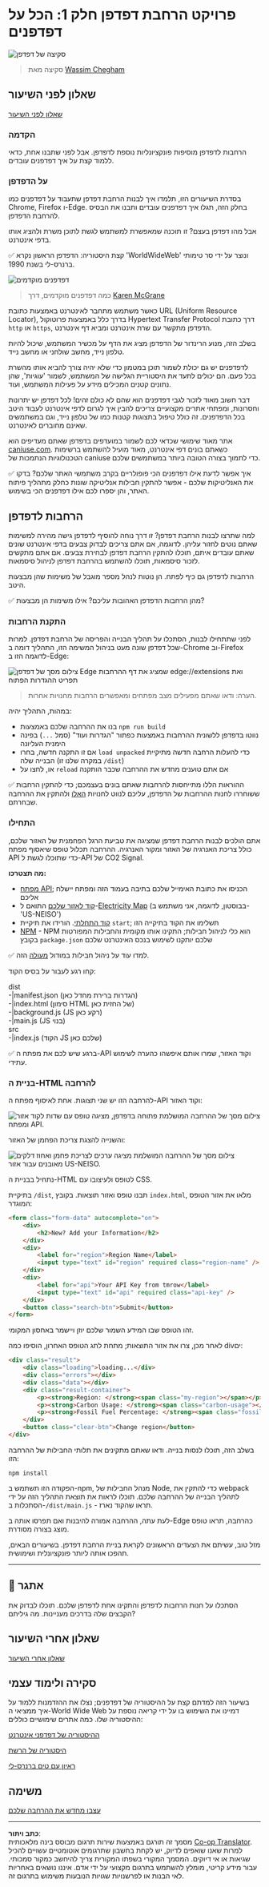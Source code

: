 <!--
CO_OP_TRANSLATOR_METADATA:
{
  "original_hash": "0bb55e0b98600afab801eea115228873",
  "translation_date": "2025-08-27T20:47:35+00:00",
  "source_file": "5-browser-extension/1-about-browsers/README.md",
  "language_code": "he"
}
-->
# פרויקט הרחבת דפדפן חלק 1: הכל על דפדפנים

![סקיצה של דפדפן](../../../../translated_images/browser.60317c9be8b7f84adce43e30bff8d47a1ae15793beab762317b2bc6b74337c1a.he.jpg)
> סקיצה מאת [Wassim Chegham](https://dev.to/wassimchegham/ever-wondered-what-happens-when-you-type-in-a-url-in-an-address-bar-in-a-browser-3dob)

## שאלון לפני השיעור

[שאלון לפני השיעור](https://ff-quizzes.netlify.app/web/quiz/23)

### הקדמה

הרחבות לדפדפן מוסיפות פונקציונליות נוספת לדפדפן. אבל לפני שתבנו אחת, כדאי ללמוד קצת על איך דפדפנים עובדים.

### על הדפדפן

בסדרת השיעורים הזו, תלמדו איך לבנות הרחבת דפדפן שתעבוד על דפדפנים כמו Chrome, Firefox ו-Edge. בחלק הזה, תגלו איך דפדפנים עובדים ותבנו את הבסיס להרחבת הדפדפן.

אבל מהו דפדפן בעצם? זו תוכנה שמאפשרת למשתמש לגשת לתוכן משרת ולהציג אותו בדפי אינטרנט.

✅ קצת היסטוריה: הדפדפן הראשון נקרא 'WorldWideWeb' ונוצר על ידי סר טימותי ברנרס-לי בשנת 1990.

![דפדפנים מוקדמים](../../../../translated_images/earlybrowsers.d984b711cdf3a42ddac919d46c4b5ca7232f68ccfbd81395e04e5a64c0015277.he.jpg)
> כמה דפדפנים מוקדמים, דרך [Karen McGrane](https://www.slideshare.net/KMcGrane/week-4-ixd-history-personal-computing)

כאשר משתמש מתחבר לאינטרנט באמצעות כתובת URL (Uniform Resource Locator), בדרך כלל באמצעות פרוטוקול Hypertext Transfer Protocol דרך כתובת `http` או `https`, הדפדפן מתקשר עם שרת אינטרנט ומביא דף אינטרנט.

בשלב הזה, מנוע הרינדור של הדפדפן מציג את הדף על מכשיר המשתמש, שיכול להיות טלפון נייד, מחשב שולחני או מחשב נייד.

לדפדפנים יש גם יכולת לשמור תוכן במטמון כדי שלא יהיה צורך להביא אותו מהשרת בכל פעם. הם יכולים לתעד את היסטוריית הגלישה של המשתמש, לשמור 'עוגיות', שהן נתונים קטנים המכילים מידע על פעילות המשתמש, ועוד.

דבר חשוב מאוד לזכור לגבי דפדפנים הוא שהם לא כולם זהים! לכל דפדפן יש יתרונות וחסרונות, ומפתחי אתרים מקצועיים צריכים להבין איך לגרום לדפי אינטרנט לעבוד היטב בכל הדפדפנים. זה כולל טיפול בתצוגות קטנות כמו של טלפון נייד, וגם במשתמשים שאינם מחוברים לאינטרנט.

אתר מאוד שימושי שכדאי לכם לשמור במועדפים בדפדפן שאתם מעדיפים הוא [caniuse.com](https://www.caniuse.com). כשאתם בונים דפי אינטרנט, מאוד מועיל להשתמש ברשימות הטכנולוגיות הנתמכות של caniuse כדי לתמוך בצורה הטובה ביותר במשתמשים שלכם.

✅ איך אפשר לדעת אילו דפדפנים הכי פופולריים בקרב משתמשי האתר שלכם? בדקו את האנליטיקות שלכם - אפשר להתקין חבילות אנליטיקה שונות כחלק מתהליך פיתוח האתר, והן יספרו לכם אילו דפדפנים הכי בשימוש.

## הרחבות לדפדפן

למה שתרצו לבנות הרחבת דפדפן? זו דרך נוחה להוסיף לדפדפן גישה מהירה למשימות שאתם נוטים לחזור עליהן. לדוגמה, אם אתם צריכים לבדוק צבעים בדפי אינטרנט שונים שאתם עובדים איתם, תוכלו להתקין הרחבת דפדפן לבחירת צבעים. אם אתם מתקשים לזכור סיסמאות, תוכלו להשתמש בהרחבת דפדפן לניהול סיסמאות.

הרחבות לדפדפן גם כיף לפתח. הן נוטות לנהל מספר מוגבל של משימות שהן מבצעות היטב.

✅ מהן הרחבות הדפדפן האהובות עליכם? אילו משימות הן מבצעות?

### התקנת הרחבות

לפני שתתחילו לבנות, הסתכלו על תהליך הבנייה והפריסה של הרחבת דפדפן. למרות שכל דפדפן שונה מעט בניהול המשימה הזו, התהליך דומה ב-Chrome וב-Firefox לדוגמה הזו ב-Edge:

![צילום מסך של דפדפן Edge שמציג את דף ההרחבות edge://extensions ואת תפריט ההגדרות הפתוח](../../../../translated_images/install-on-edge.d68781acaf0b3d3dada8b7507cde7a64bf74b7040d9818baaa9070668e819f90.he.png)

> הערה: ודאו שאתם מפעילים מצב מפתחים ומאפשרים הרחבות מחנויות אחרות.

במהות, התהליך יהיה:

- בנו את ההרחבה שלכם באמצעות `npm run build`  
- נווטו בדפדפן ללשונית ההרחבות באמצעות כפתור "הגדרות ועוד" (סמל `...`) בפינה הימנית העליונה  
- אם זו התקנה חדשה, בחרו `load unpacked` כדי להעלות הרחבה חדשה מתיקיית הבנייה שלה (במקרה שלנו זו `/dist`)  
- או, לחצו על `reload` אם אתם טוענים מחדש את ההרחבה שכבר הותקנה  

✅ ההוראות הללו מתייחסות להרחבות שאתם בונים בעצמכם; כדי להתקין הרחבות ששוחררו לחנות ההרחבות של הדפדפן, עליכם לנווט לחנויות [האלו](https://microsoftedge.microsoft.com/addons/Microsoft-Edge-Extensions-Home) ולהתקין את ההרחבה שבחרתם.

### התחילו

אתם הולכים לבנות הרחבת דפדפן שמציגה את טביעת הרגל הפחמנית של האזור שלכם, כולל צריכת האנרגיה של האזור ומקור האנרגיה. ההרחבה תכלול טופס שיאסוף מפתח API כדי שתוכלו לגשת ל-API של CO2 Signal.

**מה תצטרכו:**

- [מפתח API](https://www.co2signal.com/); הכניסו את כתובת האימייל שלכם בתיבה בעמוד הזה ומפתח יישלח אליכם  
- [קוד לאזור שלכם](http://api.electricitymap.org/v3/zones) התואם ל-[Electricity Map](https://www.electricitymap.org/map) (בבוסטון, לדוגמה, אני משתמש ב-'US-NEISO')  
- [קוד התחלתי](../../../../5-browser-extension/start). הורידו את תיקיית `start`; תשלימו את הקוד בתיקייה הזו  
- [NPM](https://www.npmjs.com) - NPM הוא כלי לניהול חבילות; התקינו אותו מקומית והחבילות המפורטות בקובץ `package.json` שלכם יותקנו לשימוש בנכס האינטרנט שלכם  

✅ למדו עוד על ניהול חבילות במודול [מעולה](https://docs.microsoft.com/learn/modules/create-nodejs-project-dependencies/?WT.mc_id=academic-77807-sagibbon) הזה.

קחו רגע לעבור על בסיס הקוד:

dist  
    -|manifest.json (הגדרות ברירת מחדל כאן)  
    -|index.html (סימון HTML של החזית כאן)  
    -|background.js (JS רקע כאן)  
    -|main.js (JS בנוי)  
src  
    -|index.js (הקוד JS שלכם כאן)  

✅ ברגע שיש לכם את מפתח ה-API וקוד האזור, שמרו אותם איפשהו כהערה לשימוש עתידי.

### בניית ה-HTML להרחבה

להרחבה הזו יש שני תצוגות. אחת לאיסוף מפתח ה-API וקוד האזור:

![צילום מסך של ההרחבה המושלמת פתוחה בדפדפן, מציגה טופס עם שדות לקוד אזור ומפתח API.](../../../../translated_images/1.b6da8c1394b07491afeb6b2a8e5aca73ebd3cf478e27bcc9aeabb187e722648e.he.png)

והשנייה להצגת צריכת הפחמן של האזור:

![צילום מסך של ההרחבה המושלמת מציגה ערכים לצריכת פחמן ואחוז דלקים מאובנים עבור אזור US-NEISO.](../../../../translated_images/2.1dae52ff0804224692cd648afbf2342955d7afe3b0101b617268130dfb427f55.he.png)

נתחיל בבניית ה-HTML לטופס ולעיצובו עם CSS.

בתיקיית `/dist`, תבנו טופס ואזור תוצאות. בקובץ `index.html`, מלאו את אזור הטופס המוגדר:

```HTML
<form class="form-data" autocomplete="on">
	<div>
		<h2>New? Add your Information</h2>
	</div>
	<div>
		<label for="region">Region Name</label>
		<input type="text" id="region" required class="region-name" />
	</div>
	<div>
		<label for="api">Your API Key from tmrow</label>
		<input type="text" id="api" required class="api-key" />
	</div>
	<button class="search-btn">Submit</button>
</form>	
```  
זהו הטופס שבו המידע השמור שלכם יוזן ויישמר באחסון המקומי.

לאחר מכן, צרו את אזור התוצאות; מתחת לתג הטופס האחרון, הוסיפו כמה divים:

```HTML
<div class="result">
	<div class="loading">loading...</div>
	<div class="errors"></div>
	<div class="data"></div>
	<div class="result-container">
		<p><strong>Region: </strong><span class="my-region"></span></p>
		<p><strong>Carbon Usage: </strong><span class="carbon-usage"></span></p>
		<p><strong>Fossil Fuel Percentage: </strong><span class="fossil-fuel"></span></p>
	</div>
	<button class="clear-btn">Change region</button>
</div>
```  
בשלב הזה, תוכלו לנסות בנייה. ודאו שאתם מתקינים את תלותי החבילות של ההרחבה הזו:

```
npm install
```  

הפקודה הזו תשתמש ב-npm, מנהל החבילות של Node, כדי להתקין את webpack לתהליך הבנייה של ההרחבה שלכם. תוכלו לראות את תוצאת התהליך הזה על ידי הסתכלות ב-`/dist/main.js` - תראו שהקוד נארז.

לעת עתה, ההרחבה אמורה להיבנות ואם תפרסו אותה ב-Edge כהרחבה, תראו טופס מוצג בצורה מסודרת.

מזל טוב, עשיתם את הצעדים הראשונים לקראת בניית הרחבת דפדפן. בשיעורים הבאים, תהפכו אותה ליותר פונקציונלית ושימושית.

---

## 🚀 אתגר

הסתכלו על חנות הרחבות לדפדפן והתקינו אחת לדפדפן שלכם. תוכלו לבדוק את הקבצים שלה בדרכים מעניינות. מה גיליתם?

## שאלון אחרי השיעור

[שאלון אחרי השיעור](https://ff-quizzes.netlify.app/web/quiz/24)

## סקירה ולימוד עצמי

בשיעור הזה למדתם קצת על ההיסטוריה של דפדפנים; נצלו את ההזדמנות ללמוד על איך ממציאי ה-World Wide Web דמיינו את השימוש בו על ידי קריאה נוספת על ההיסטוריה שלו. כמה אתרים שימושיים כוללים:

[ההיסטוריה של דפדפני אינטרנט](https://www.mozilla.org/firefox/browsers/browser-history/)

[היסטוריה של הרשת](https://webfoundation.org/about/vision/history-of-the-web/)

[ראיון עם טים ברנרס-לי](https://www.theguardian.com/technology/2019/mar/12/tim-berners-lee-on-30-years-of-the-web-if-we-dream-a-little-we-can-get-the-web-we-want)

## משימה

[עצבו מחדש את ההרחבה שלכם](assignment.md)

---

**כתב ויתור**:  
מסמך זה תורגם באמצעות שירות תרגום מבוסס בינה מלאכותית [Co-op Translator](https://github.com/Azure/co-op-translator). למרות שאנו שואפים לדיוק, יש לקחת בחשבון שתרגומים אוטומטיים עשויים להכיל שגיאות או אי דיוקים. המסמך המקורי בשפתו המקורית צריך להיחשב כמקור סמכותי. עבור מידע קריטי, מומלץ להשתמש בתרגום מקצועי על ידי אדם. איננו נושאים באחריות לאי הבנות או לפרשנויות שגויות הנובעות משימוש בתרגום זה.